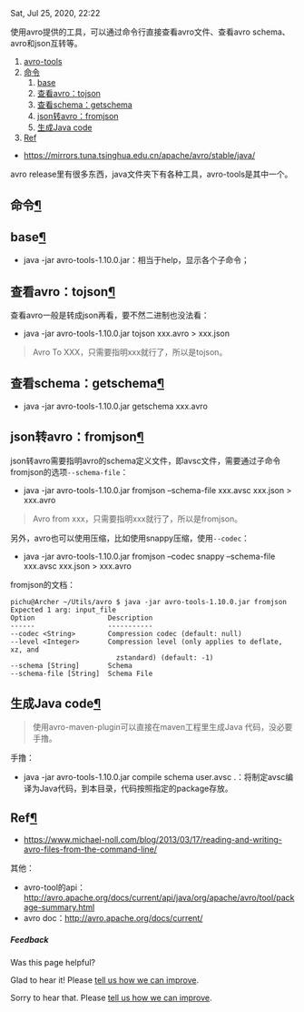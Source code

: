 Sat, Jul 25, 2020, 22:22

使用avro提供的工具，可以通过命令行直接查看avro文件、查看avro schema、avro和json互转等。

1.  [avro-tools](https://puppylpg.github.io/2020/07/25/avro-tools/#avro-tools)
2.  [命令](https://puppylpg.github.io/2020/07/25/avro-tools/#%E5%91%BD%E4%BB%A4)
    1.  [base](https://puppylpg.github.io/2020/07/25/avro-tools/#base)
    2.  [查看avro：tojson](https://puppylpg.github.io/2020/07/25/avro-tools/#%E6%9F%A5%E7%9C%8Bavrotojson)
    3.  [查看schema：getschema](https://puppylpg.github.io/2020/07/25/avro-tools/#%E6%9F%A5%E7%9C%8Bschemagetschema)
    4.  [json转avro：fromjson](https://puppylpg.github.io/2020/07/25/avro-tools/#json%E8%BD%ACavrofromjson)
    5.  [生成Java code](https://puppylpg.github.io/2020/07/25/avro-tools/#%E7%94%9F%E6%88%90java-code)
3.  [Ref](https://puppylpg.github.io/2020/07/25/avro-tools/#ref)

-   https://mirrors.tuna.tsinghua.edu.cn/apache/avro/stable/java/

avro release里有很多东西，java文件夹下有各种工具，avro-tools是其中一个。

## 命令[¶](https://puppylpg.github.io/2020/07/25/avro-tools/#%E5%91%BD%E4%BB%A4 "Permanent link")

## base[¶](https://puppylpg.github.io/2020/07/25/avro-tools/#base "Permanent link")

-   java -jar avro-tools-1.10.0.jar：相当于help，显示各个子命令；

## 查看avro：tojson[¶](https://puppylpg.github.io/2020/07/25/avro-tools/#%E6%9F%A5%E7%9C%8Bavrotojson "Permanent link")

查看avro一般是转成json再看，要不然二进制也没法看：

-   java -jar avro-tools-1.10.0.jar tojson xxx.avro > xxx.json

> Avro To XXX，只需要指明xxx就行了，所以是tojson。

## 查看schema：getschema[¶](https://puppylpg.github.io/2020/07/25/avro-tools/#%E6%9F%A5%E7%9C%8Bschemagetschema "Permanent link")

-   java -jar avro-tools-1.10.0.jar getschema xxx.avro

## json转avro：fromjson[¶](https://puppylpg.github.io/2020/07/25/avro-tools/#json%E8%BD%ACavrofromjson "Permanent link")

json转avro需要指明avro的schema定义文件，即avsc文件，需要通过子命令fromjson的选项`--schema-file`：

-   java -jar avro-tools-1.10.0.jar fromjson –schema-file xxx.avsc xxx.json > xxx.avro

> Avro from xxx，只需要指明xxx就行了，所以是fromjson。

另外，avro也可以使用压缩，比如使用snappy压缩，使用`--codec`：

-   java -jar avro-tools-1.10.0.jar fromjson –codec snappy –schema-file xxx.avsc xxx.json > xxx.avro

fromjson的文档：

```
pichu@Archer ~/Utils/avro $ java -jar avro-tools-1.10.0.jar fromjson                                                                            
Expected 1 arg: input_file
Option                  Description                                        
------                  -----------                                        
--codec <String>        Compression codec (default: null)                  
--level <Integer>       Compression level (only applies to deflate, xz, and
                          zstandard) (default: -1)                         
--schema [String]       Schema                                             
--schema-file [String]  Schema File
```

## 生成Java code[¶](https://puppylpg.github.io/2020/07/25/avro-tools/#%E7%94%9F%E6%88%90java-code "Permanent link")

> 使用avro-maven-plugin可以直接在maven工程里生成Java 代码，没必要手撸。

手撸：

-   java -jar avro-tools-1.10.0.jar compile schema user.avsc .：将制定avsc编译为Java代码，到本目录，代码按照指定的package存放。

## Ref[¶](https://puppylpg.github.io/2020/07/25/avro-tools/#ref "Permanent link")

-   https://www.michael-noll.com/blog/2013/03/17/reading-and-writing-avro-files-from-the-command-line/

其他：

-   avro-tool的api：http://avro.apache.org/docs/current/api/java/org/apache/avro/tool/package-summary.html
-   avro doc：http://avro.apache.org/docs/current/

##### Feedback

Was this page helpful?

Glad to hear it! Please [tell us how we can improve](https://github.com/puppylpg/puppylpg.github.io/issues/new).

Sorry to hear that. Please [tell us how we can improve](https://github.com/puppylpg/puppylpg.github.io/issues/new).